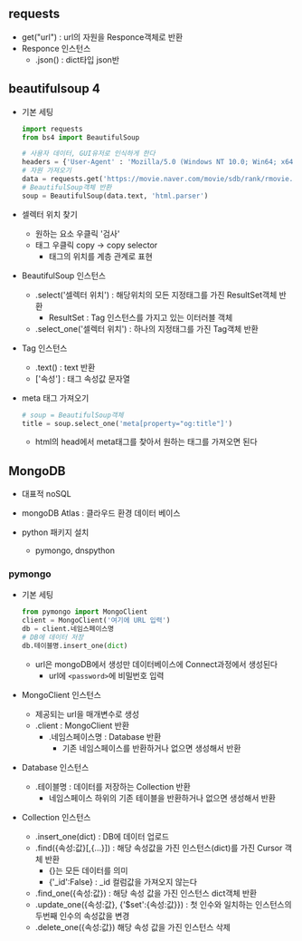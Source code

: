 ## requests
- get("url") : url의 자원을 Responce객체로 반환
- Responce 인스턴스
  - .json() : dict타입 json반

## beautifulsoup 4
- 기본 세팅
  ```python
  import requests
  from bs4 import BeautifulSoup

  # 사용자 데이터, GUI유저로 인식하게 한다
  headers = {'User-Agent' : 'Mozilla/5.0 (Windows NT 10.0; Win64; x64)AppleWebKit/537.36 (KHTML, like Gecko) Chrome/73.0.3683.86 Safari/537.36'}
  # 자원 가져오기
  data = requests.get('https://movie.naver.com/movie/sdb/rank/rmovie.naver?sel=pnt&date=20210829',headers=headers)
  # BeautifulSoup객체 반환
  soup = BeautifulSoup(data.text, 'html.parser')
  ```

- 셀렉터 위치 찾기
  - 원하는 요소 우클릭 '검사'
  - 태그 우클릭 copy -> copy selector
    - 태그의 위치를 계층 관계로 표현
   
- BeautifulSoup 인스턴스
  - .select('셀렉터 위치') : 해당위치의 모든 지정태그를 가진 ResultSet객체 반환
    - ResultSet : Tag 인스턴스를 가지고 있는 이터러블 객체
  - .select_one('셀렉터 위치') : 하나의 지정태그를 가진 Tag객체 반환
   
- Tag 인스턴스
  - .text() : text 반환
  - ['속성'] : 태그 속성값 문자열

- meta 태그 가져오기
  ```python
  # soup = BeautifulSoup객체
  title = soup.select_one('meta[property="og:title"]')
  ```
  - html의 head에서 meta태그를 찾아서 원하는 태그를 가져오면 된다

## MongoDB
- 대표적 noSQL
- mongoDB Atlas : 클라우드 환경 데이터 베이스

- python 패키지 설치
  - pymongo, dnspython
### pymongo
- 기본 세팅
  ```python
  from pymongo import MongoClient
  client = MongoClient('여기에 URL 입력')
  db = client.네임스페이스명
  # DB에 데이터 저장
  db.테이블명.insert_one(dict)
  ```
  - url은 mongoDB에서 생성만 데이터베이스에 Connect과정에서 생성된다
    - url에 ```<password>```에 비밀번호 입력
    

- MongoClient 인스턴스
  - 제공되는 url을 매개변수로 생성
  - .client : MongoClient 반환
    - .네임스페이스명 : Database 반환
      - 기존 네임스페이스를 반환하거나 없으면 생성해서 반환

- Database 인스턴스
  - .테이블명 : 데이터를 저장하는 Collection 반환
    - 네임스페이스 하위의 기존 테이블을 반환하거나 없으면 생성해서 반환

- Collection 인스턴스
  - .insert_one(dict) : DB에 데이터 업로드
  - .find({속성:값}[,{...}]) : 해당 속성값을 가진 인스턴스(dict)를 가진 Cursor 객체 반환
    - {}는 모든 데이터를 의미
    - {'_id':False} : _id 컬럼값을 가져오지 않는다
  - .find_one({속성:값}) : 해당 속성 값을 가진 인스턴스 dict객체 반환
  - .update_one({속성:값}, {'$set':{속성:값}}) : 첫 인수와 일치하는 인스턴스의 두번째 인수의 속성값을 변경
  - .delete_one({속성:값}) 해당 속성 값을 가진 인스턴스 삭제